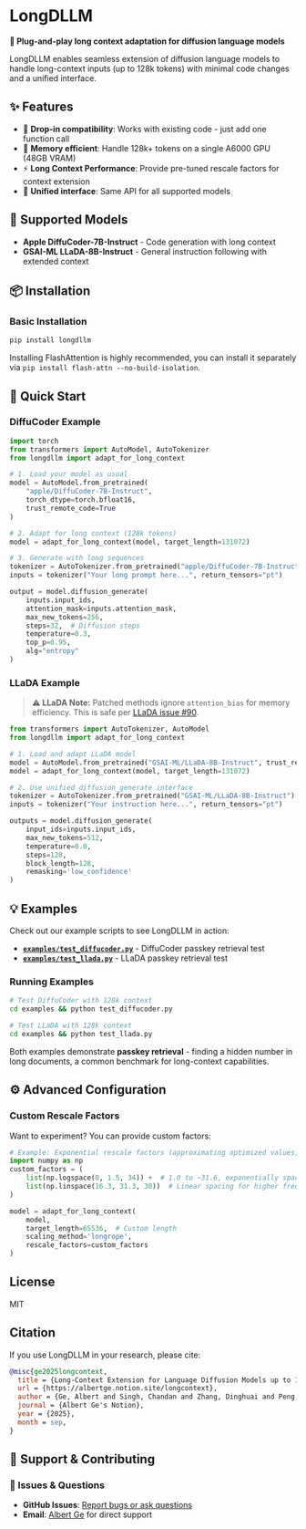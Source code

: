 # LongDLLM

**🚀 Plug-and-play long context adaptation for diffusion language models**

LongDLLM enables seamless extension of diffusion language models to handle long-context inputs (up to 128k tokens) with minimal code changes and a unified interface. 

## ✨ Features

- 🎯 **Drop-in compatibility**: Works with existing code - just add one function call
- 🧠 **Memory efficient**: Handle 128k+ tokens on a single A6000 GPU (48GB VRAM)
- ⚡ **Long Context Performance**: Provide pre-tuned rescale factors for context extension
- 🔧 **Unified interface**: Same API for all supported models

## 🤖 Supported Models

- **Apple DiffuCoder-7B-Instruct** - Code generation with long context
- **GSAI-ML LLaDA-8B-Instruct** - General instruction following with extended context

## 📦 Installation

### Basic Installation
```bash
pip install longdllm
```

Installing FlashAttention is highly recommended, you can install it separately via `pip install flash-attn --no-build-isolation`. 

## 🚀 Quick Start

### DiffuCoder Example

```python
import torch
from transformers import AutoModel, AutoTokenizer
from longdllm import adapt_for_long_context

# 1. Load your model as usual
model = AutoModel.from_pretrained(
    "apple/DiffuCoder-7B-Instruct",
    torch_dtype=torch.bfloat16,
    trust_remote_code=True
)

# 2. Adapt for long context (128k tokens)
model = adapt_for_long_context(model, target_length=131072)

# 3. Generate with long sequences
tokenizer = AutoTokenizer.from_pretrained("apple/DiffuCoder-7B-Instruct")
inputs = tokenizer("Your long prompt here...", return_tensors="pt")

output = model.diffusion_generate(
    inputs.input_ids,
    attention_mask=inputs.attention_mask,
    max_new_tokens=256,
    steps=32,  # Diffusion steps
    temperature=0.3,
    top_p=0.95,
    alg="entropy"
)
```

### LLaDA Example  
> **⚠️ LLaDA Note:** Patched methods ignore `attention_bias` for memory efficiency. This is safe per [LLaDA issue #90](https://github.com/ML-GSAI/LLaDA/issues/90#issuecomment-3040649162).

```python
from transformers import AutoTokenizer, AutoModel
from longdllm import adapt_for_long_context

# 1. Load and adapt LLaDA model  
model = AutoModel.from_pretrained("GSAI-ML/LLaDA-8B-Instruct", trust_remote_code=True)
model = adapt_for_long_context(model, target_length=131072)

# 2. Use unified diffusion_generate interface
tokenizer = AutoTokenizer.from_pretrained("GSAI-ML/LLaDA-8B-Instruct")
inputs = tokenizer("Your instruction here...", return_tensors="pt")

outputs = model.diffusion_generate(
    input_ids=inputs.input_ids,
    max_new_tokens=512,
    temperature=0.0,
    steps=128,
    block_length=128,
    remasking='low_confidence'
)
```

## 💡 Examples

Check out our example scripts to see LongDLLM in action:

- **[`examples/test_diffucoder.py`](examples/test_diffucoder.py)** - DiffuCoder passkey retrieval test
- **[`examples/test_llada.py`](examples/test_llada.py)** - LLaDA passkey retrieval test  

### Running Examples

```bash
# Test DiffuCoder with 128k context
cd examples && python test_diffucoder.py

# Test LLaDA with 128k context  
cd examples && python test_llada.py
```

Both examples demonstrate **passkey retrieval** - finding a hidden number in long documents, a common benchmark for long-context capabilities.


## ⚙️ Advanced Configuration

### Custom Rescale Factors

Want to experiment? You can provide custom factors:

```python
# Example: Exponential rescale factors (approximating optimized values)
import numpy as np
custom_factors = (
    list(np.logspace(0, 1.5, 34)) +  # 1.0 to ~31.6, exponentially spaced
    list(np.linspace(16.3, 31.3, 30))  # Linear spacing for higher frequencies
)  

model = adapt_for_long_context(
    model,
    target_length=65536,  # Custom length
    scaling_method='longrope',
    rescale_factors=custom_factors
)
```

## License

MIT

## Citation

If you use LongDLLM in your research, please cite:

```bibtex
@misc{ge2025longcontext,
  title = {Long-Context Extension for Language Diffusion Models up to 128k Tokens},
  url = {https://albertge.notion.site/longcontext},
  author = {Ge, Albert and Singh, Chandan and Zhang, Dinghuai and Peng, Letian and Zhuang, Yufan and Shang, Ning and Zhang, Li Lyna and Liu, Liyuan and Gao, Jianfeng},
  journal = {Albert Ge's Notion},
  year = {2025},
  month = sep,
}
```

## 🤝 Support & Contributing

### 🐛 Issues & Questions
- **GitHub Issues**: [Report bugs or ask questions](https://github.com/lbertge/longdllm/issues)
- **Email**: [Albert Ge](mailto:lbertge@gmail.com) for direct support
